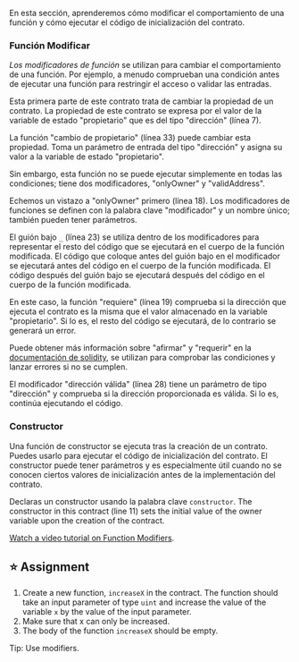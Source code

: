En esta sección, aprenderemos cómo modificar el comportamiento de una función y cómo ejecutar el código de inicialización del contrato.

### Función Modificar

_Los modificadores de función_ se utilizan para cambiar el comportamiento de una función. Por ejemplo, a menudo comprueban una condición antes de ejecutar una función para restringir el acceso o validar las entradas.

Esta primera parte de este contrato trata de cambiar la propiedad de un contrato. La propiedad de este contrato se expresa por el valor de la variable de estado "propietario" que es del tipo "dirección" (línea 7).

La función "cambio de propietario" (línea 33) puede cambiar esta propiedad. Toma un parámetro de entrada del tipo "dirección" y asigna su valor a la variable de estado "propietario".

Sin embargo, esta función no se puede ejecutar simplemente en todas las condiciones; tiene dos modificadores, "onlyOwner" y "validAddress".

Echemos un vistazo a "onlyOwner" primero (línea 18).
Los modificadores de funciones se definen con la palabra clave "modificador" y un nombre único; también pueden tener parámetros.

El guión bajo `_` (línea 23) se utiliza dentro de los modificadores para representar el resto del código que se ejecutará en el cuerpo de la función modificada.
El código que coloque antes del guión bajo en el modificador se ejecutará antes del código en el cuerpo de la función modificada. El código después del guión bajo se ejecutará después del código en el cuerpo de la función modificada.

En este caso, la función "requiere" (línea 19) comprueba si la dirección que ejecuta el contrato es la misma que el valor almacenado en la variable "propietario". Si lo es, el resto del código se ejecutará, de lo contrario se generará un error.

Puede obtener más información sobre "afirmar" y "requerir" en la <a href="https://docs.soliditylang.org/en/latest/control-structures.html#error-handling-assert-require-revert-and-exceptions" target="_blank">documentación de solidity</a>, se utilizan para comprobar las condiciones y lanzar errores si no se cumplen.

El modificador "dirección válida" (línea 28) tiene un parámetro de tipo "dirección" y comprueba si la dirección proporcionada es válida. Si lo es, continúa ejecutando el código.

### Constructor

Una función de constructor se ejecuta tras la creación de un contrato. Puedes usarlo para ejecutar el código de inicialización del contrato. El constructor puede tener parámetros y es especialmente útil cuando no se conocen ciertos valores de inicialización antes de la implementación del contrato.

Declaras un constructor usando la palabra clave `constructor`. The constructor in this contract (line 11) sets the initial value of the owner variable upon the creation of the contract.

<a href="https://www.youtube.com/watch?v=b6FBWsz7VaI" target="_blank">Watch a video tutorial on Function Modifiers</a>.

## ⭐️ Assignment

1. Create a new function, `increaseX` in the contract. The function should take an input parameter of type `uint` and increase the value of the variable `x` by the value of the input parameter.
2. Make sure that x can only be increased.
3. The body of the function `increaseX` should be empty.

Tip: Use modifiers.
